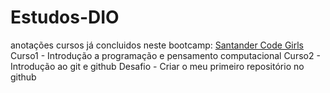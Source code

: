 # Estudos-DIO
anotações cursos já concluidos neste bootcamp:
[Santander Code Girls](https://web.dio.me/track/santander-code-girls)
Curso1 - Introdução a programação e pensamento computacional
Curso2 - Introdução ao git e github
Desafio - Criar o meu primeiro repositório no github
